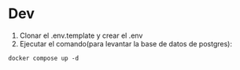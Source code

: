 # Dev

1. Clonar el .env.template y crear el .env
2. Ejecutar el comando(para levantar la base de datos de postgres):
```
docker compose up -d
```